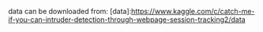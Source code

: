 data can be downloaded from: [data]:https://www.kaggle.com/c/catch-me-if-you-can-intruder-detection-through-webpage-session-tracking2/data

